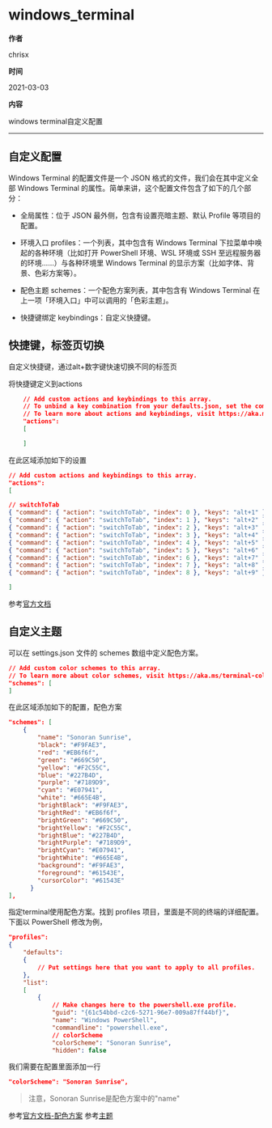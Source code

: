 # windows_terminal

**作者**

chrisx

**时间**

2021-03-03

**内容**

windows terminal自定义配置

---

## 自定义配置

Windows Terminal 的配置文件是一个 JSON 格式的文件，我们会在其中定义全部 Windows Terminal 的属性。简单来讲，这个配置文件包含了如下的几个部分：

* 全局属性：位于 JSON 最外侧，包含有设置亮暗主题、默认 Profile 等项目的配置。

* 环境入口 profiles：一个列表，其中包含有 Windows Terminal 下拉菜单中唤起的各种环境（比如打开 PowerShell 环境、WSL 环境或 SSH 至远程服务器的环境……）与各种环境里 Windows Terminal 的显示方案（比如字体、背景、色彩方案等）。

* 配色主题 schemes：一个配色方案列表，其中包含有 Windows Terminal 在上一项「环境入口」中可以调用的「色彩主题」。

* 快捷键绑定 keybindings：自定义快捷键。

## 快捷键，标签页切换

自定义快捷键，通过alt+数字键快速切换不同的标签页

将快捷键定义到actions

```json
    // Add custom actions and keybindings to this array.
    // To unbind a key combination from your defaults.json, set the command to "unbound".
    // To learn more about actions and keybindings, visit https://aka.ms/terminal-keybindings
    "actions":
    [

    ]

```

在此区域添加如下的设置

```json
// Add custom actions and keybindings to this array.
"actions":
[

// switchToTab
{ "command": { "action": "switchToTab", "index": 0 }, "keys": "alt+1" },
{ "command": { "action": "switchToTab", "index": 1 }, "keys": "alt+2" },
{ "command": { "action": "switchToTab", "index": 2 }, "keys": "alt+3" },
{ "command": { "action": "switchToTab", "index": 3 }, "keys": "alt+4" },
{ "command": { "action": "switchToTab", "index": 4 }, "keys": "alt+5" },
{ "command": { "action": "switchToTab", "index": 5 }, "keys": "alt+6" },
{ "command": { "action": "switchToTab", "index": 6 }, "keys": "alt+7" },
{ "command": { "action": "switchToTab", "index": 7 }, "keys": "alt+8" },
{ "command": { "action": "switchToTab", "index": 8 }, "keys": "alt+9" },

]

```

参考[官方文档](https://docs.microsoft.com/en-gb/windows/terminal/customize-settings/key-bindings)

## 自定义主题

可以在 settings.json 文件的 schemes 数组中定义配色方案。

```json
// Add custom color schemes to this array.
// To learn more about color schemes, visit https://aka.ms/terminal-color-schemes
"schemes": [
]

```

在此区域添加如下的配置，配色方案

```json
"schemes": [
    {
        "name": "Sonoran Sunrise",
        "black": "#F9FAE3",
        "red": "#EB6f6f",
        "green": "#669C50",
        "yellow": "#F2C55C",
        "blue": "#227B4D",
        "purple": "#7189D9",
        "cyan": "#E07941",
        "white": "#665E4B",
        "brightBlack": "#F9FAE3",
        "brightRed": "#EB6f6f",
        "brightGreen": "#669C50",
        "brightYellow": "#F2C55C",
        "brightBlue": "#227B4D",
        "brightPurple": "#7189D9",
        "brightCyan": "#E07941",
        "brightWhite": "#665E4B",
        "background": "#F9FAE3",
        "foreground": "#61543E",
        "cursorColor": "#61543E"
      }
],

```

指定terminal使用配色方案。找到 profiles 项目，里面是不同的终端的详细配置。 下面以 PowerShell 修改为例，

```json
"profiles":
{
    "defaults":
    {
        // Put settings here that you want to apply to all profiles.
    },
    "list":
    [
        {
            // Make changes here to the powershell.exe profile.
            "guid": "{61c54bbd-c2c6-5271-96e7-009a87ff44bf}",
            "name": "Windows PowerShell",
            "commandline": "powershell.exe",
            // colorScheme
            "colorScheme": "Sonoran Sunrise",
            "hidden": false

```

我们需要在配置里面添加一行

```json
"colorScheme": "Sonoran Sunrise",

```

> 注意，Sonoran Sunrise是配色方案中的"name"

参考[官方文档-配色方案](https://docs.microsoft.com/zh-cn/windows/terminal/customize-settings/color-schemes)
参考[主题](https://windowsterminalthemes.dev)